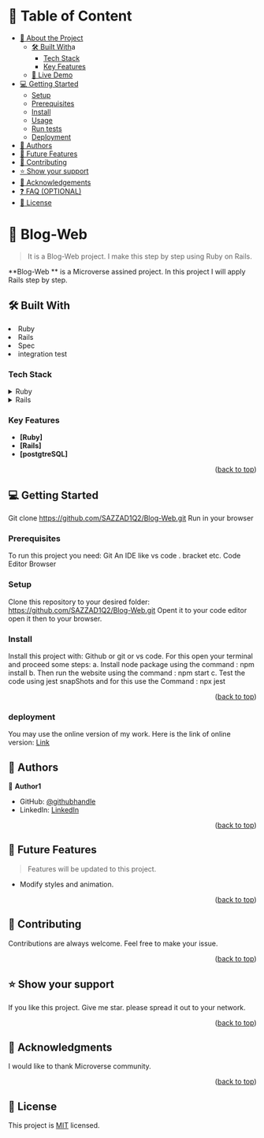 



# 📗 Table of Content

- [📖 About the Project](#about-project)
  - [🛠 Built With](#built-with)a
    - [Tech Stack](#tech-stack)
    - [Key Features](#key-features)
  - [🚀 Live Demo](#live-demo)
- [💻 Getting Started](#getting-started)
  - [Setup](#setup)
  - [Prerequisites](#prerequisites)
  - [Install](#install)
  - [Usage](#usage)
  - [Run tests](#run-tests)
  - [Deployment](#triangular_flag_on_post-deployment)
- [👥 Authors](#authors)
- [🔭 Future Features](#future-features)
- [🤝 Contributing](#contributing)
- [⭐️ Show your support](#support)
- [🙏 Acknowledgements](#acknowledgements)
- [❓ FAQ (OPTIONAL)](#faq)
- [📝 License](#license)



# 📖  Blog-Web <a name="Blog-Web"></a>

> It is a Blog-Web project. I make this step by step using Ruby on Rails.

**Blog-Web ** is a Microverse assined project. In this project I will apply Rails step by step.

## 🛠 Built With <a name="built-with"></a>
<li>Ruby</li>
<li>Rails</li>
<li>Spec</li>
<li>integration test</li>

### Tech Stack <a name="tech-stack"></a>


<details>
  <summary>Ruby</summary>
  <ul>
    <li><a href="https://reactjs.org/">Ruby</a></li>
  </ul>
</details>

<details>
  <summary>Rails</summary>
  <ul>
    <li><a href="https://expressjs.com/">Rails</a></li>
  </ul>
</details>


<!-- Features -->

### Key Features <a name="key-features"></a>



- **[Ruby]**
- **[Rails]**
- **[postgtreSQL]**

<p align="right">(<a href="#readme-top">back to top</a>)</p>

<!-- GETTING STARTED -->

## 💻 Getting Started <a name="getting-started"></a>

Git clone https://github.com/SAZZAD1Q2/Blog-Web.git
Run in your browser

### Prerequisites

To run this project you need:
Git
An IDE like vs code . bracket etc.
Code Editor
Browser

### Setup

Clone this repository to your desired folder: https://github.com/SAZZAD1Q2/Blog-Web.git
Opent it to your code editor
open it then to your browser.


### Install

Install this project with:
Github or git or vs code. For this open your terminal and proceed some steps:
a. Install node package using the command : npm install
b. Then run the website using the command : npm start
c. Test the code using jest snapShots and for this use the Command : npx jest

<p align="right">(<a href="#readme-top">back to top</a>)</p>

### deployment

You may use the online version of my work. Here is the link of online version: [Link]()

<!-- AUTHORS -->

## 👥 Authors <a name="authors"></a>


👤 **Author1**

- GitHub: [@githubhandle](https://github.com/SAZZAD1Q2/Blog-Web.git)
- LinkedIn: [LinkedIn](https://www.linkedin.com/in/sazzad3y/)

<p align="right">(<a href="#readme-top">back to top</a>)</p>

<!-- FUTURE FEATURES -->

## 🔭 Future Features <a name="future-features"></a>

> Features will be updated to this project.

- Modify styles and animation.

<p align="right">(<a href="#readme-top">back to top</a>)</p>

<!-- CONTRIBUTING -->

## 🤝 Contributing <a name="contributing"></a>
Contributions are always welcome. Feel free to make your issue.

<p align="right">(<a href="#readme-top">back to top</a>)</p>

<!-- SUPPORT -->

## ⭐️ Show your support <a name="support"></a>
If you like this project. Give me star. please spread it out to your network.

<p align="right">(<a href="#readme-top">back to top</a>)</p>

<!-- ACKNOWLEDGEMENTS -->

## 🙏 Acknowledgments <a name="acknowledgements"></a>
I would like to thank Microverse community.

<p align="right">(<a href="#readme-top">back to top</a>)</p>

## 📝 License <a name="LICENSE"></a>

This project is [MIT](./LICENSE) licensed.


